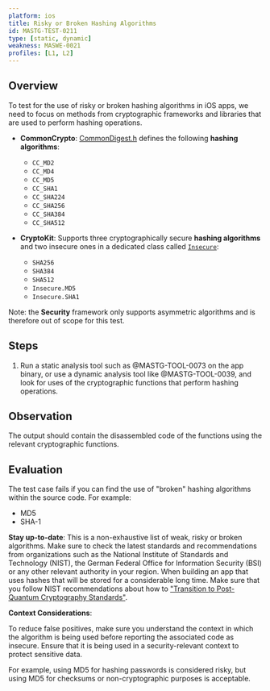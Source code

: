 ```yaml
---
platform: ios
title: Risky or Broken Hashing Algorithms
id: MASTG-TEST-0211
type: [static, dynamic]
weakness: MASWE-0021
profiles: [L1, L2]
---
```


## Overview

To test for the use of risky or broken hashing algorithms in iOS apps, we need to focus on methods from cryptographic frameworks and libraries that are used to perform hashing operations.

- **CommonCrypto**: [CommonDigest.h](https://web.archive.org/web/20240606000312/https://opensource.apple.com/source/CommonCrypto/CommonCrypto-36064/CommonCrypto/CommonDigest.h) defines the following **hashing algorithms**:
    - `CC_MD2`
    - `CC_MD4`
    - `CC_MD5`
    - `CC_SHA1`
    - `CC_SHA224`
    - `CC_SHA256`
    - `CC_SHA384`
    - `CC_SHA512`

- **CryptoKit**: Supports three cryptographically secure **hashing algorithms** and two insecure ones in a dedicated class called [`Insecure`](https://developer.apple.com/documentation/cryptokit/insecure):
    - `SHA256`
    - `SHA384`
    - `SHA512`
    - `Insecure.MD5`
    - `Insecure.SHA1`

Note: the **Security** framework only supports asymmetric algorithms and is therefore out of scope for this test.

## Steps

1. Run a static analysis tool such as @MASTG-TOOL-0073 on the app binary, or use a dynamic analysis tool like @MASTG-TOOL-0039, and look for uses of the cryptographic functions that perform hashing operations.

## Observation

The output should contain the disassembled code of the functions using the relevant cryptographic functions.

## Evaluation

The test case fails if you can find the use of "broken" hashing algorithms within the source code. For example:

- MD5
- SHA-1

**Stay up-to-date**: This is a non-exhaustive list of weak, risky or broken algorithms. Make sure to check the latest standards and recommendations from organizations such as the National Institute of Standards and Technology (NIST), the German Federal Office for Information Security (BSI) or any other relevant authority in your region. When building an app that uses hashes that will be stored for a considerable long time. Make sure that you follow NIST recommendations about how to ["Transition to Post-Quantum Cryptography Standards"](https://csrc.nist.gov/pubs/ir/8547/ipd).

**Context Considerations**:

To reduce false positives, make sure you understand the context in which the algorithm is being used before reporting the associated code as insecure. Ensure that it is being used in a security-relevant context to protect sensitive data.

For example, using MD5 for hashing passwords is considered risky, but using MD5 for checksums or non-cryptographic purposes is acceptable.
